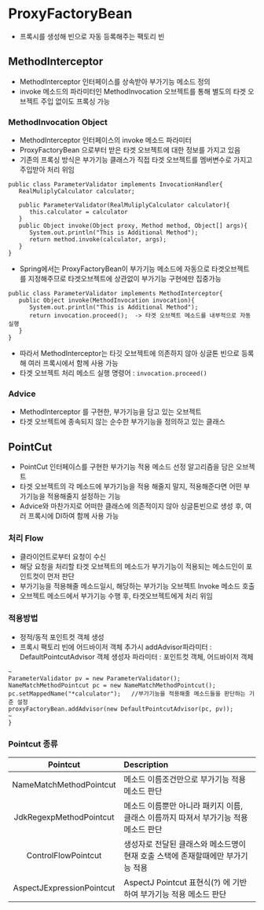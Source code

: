# ProxyFactoryBean
* 프록시를 생성해 빈으로 자동 등록해주는 팩토리 빈

## MethodInterceptor
* MethodInterceptor 인터페이스를 상속받아 부가기능 메소드 정의
* invoke 메소드의 파라미터인 MethodInvocation 오브젝트를 통해 별도의 타겟 오브젝트 주입 없이도 프록싱 가능
### MethodInvocation Object
* MethodInterceptor 인터페이스의 invoke 메소드 파라미터
* ProxyFactoryBean 으로부터 받은 타겟 오브젝트에 대한 정보를 가지고 있음
* 기존의 프록싱 방식은 부가기능 클래스가 직접 타겟 오브젝트를 멤버변수로 가지고 주입받아 처리 위임
```
public class ParameterValidator implements InvocationHandler{
   RealMuliplyCalculator calculator;

   public ParameterValidator(RealMuliplyCalculator calculator){
      this.calculator = calculator
   }
   public Object invoke(Object proxy, Method method, Object[] args){
      System.out.println("This is Additional Method");
      return method.invoke(calculator, args);
   }
}
```
* Spring에서는 ProxyFactoryBean이 부가기능 메소드에 자동으로 타겟오브젝트를 지정해주므로 타겟오브젝트에 상관없이 부가기능 구현에만 집중가능
```
public class ParameterValidator implements MethodInterceptor{
   public Object invoke(MethodInvocation invocation){
      System.out.println("This is Additional Method");
      return invocation.proceed();  -> 타겟 오브젝트 메소드를 내부적으로 자동 실행
   }
}
```
* 따라서 MethodInterceptor는 타깃 오브젝트에 의존하지 않아 싱글톤 빈으로 등록해 여러 프록시에서 함께 사용 가능
* 타겟 오브젝트 처리 메소드 실행 명령어 : ```invocation.proceed()```
### Advice
* MethodInterceptor 를 구현한, 부가기능을 담고 있는 오브젝트
* 타겟 오브젝트에 종속되지 않는 순수한 부가기능을 정의하고 있는 클래스

## PointCut
* PointCut 인터페이스를 구현한 부가기능 적용 메소드 선정 알고리즘을 담은 오브젝트
* 타겟 오브젝트의 각 메소드에 부가기능을 적용 해줄지 말지, 적용해준다면 어떤 부가기능을 적용해줄지 설정하는 기능
* Advice와 마찬가지로 어떠한 클래스에 의존적이지 않아 싱글톤빈으로 생성 후, 여러 프록시에 DI하여 함께 사용 가능
### 처리 Flow
* 클라이언트로부터 요청이 수신
* 해당 요청을 처리할 타겟 오브젝트의 메소드가 부가기능이 적용되는 메소드인이 포인트컷이 먼저 판단
* 부가기능을 적용해줄 메소드일시, 해당하는 부가기능 오브젝트 Invoke 메소드 호출
* 오브젝트 메소드에서 부가기능 수행 후, 타겟오브젝트에게 처리 위임
### 적용방법
* 정적/동적 포인트컷 객체 생성
* 프록시 팩토리 빈에 어드바이저 객체 추가시 addAdvisor파라미터 : DefaultPointcutAdvisor 객체 생성자 파라미터 : 포인트컷 객체, 어드바이저 객체
```
~
ParameterValidator pv = new ParameterValidator();
NameMatchMethodPointcut pc = new NameMatchMethodPointcut();
pc.setMappedName("*calculator");   //부가기능을 적용해줄 메소드들을 판단하는 기준 설정
proxyFactoryBean.addAdvisor(new DefaultPointcutAdvisor(pc, pv));
~
}
```
### Pointcut 종류
| Pointcut | Description|
|:--------:|:-----------|
|NameMatchMethodPointcut|메소드 이름조건만으로 부가기능 적용 메소드 판단|
|JdkRegexpMethodPointcut|메소드 이름뿐만 아니라 패키지 이름, 클래스 이름까지 따져서 부가기능 적용 메소드 판단|
|ControlFlowPointcut|생성자로 전달된 클래스와 메소드명이 현재 호출 스택에 존재할때에만 부가기능 적용|
|AspectJExpressionPointcut|AspectJ Pointcut 표현식(?) 에 기반하여 부가기능 적용 메소드 판단|
<!--stackedit_data:
eyJoaXN0b3J5IjpbMTc2ODQwOTk5XX0=
-->